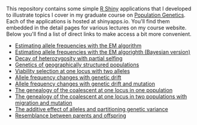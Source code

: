 This repository contains some simple [R
Shiny](https://shiny.rstudio.com/) applications that I developed to
illustrate topics I cover in my graduate course on [Population
Genetics](http://darwin.eeb.uconn.edu/uncommon-ground/eeb348/). Each
of the applications is hosted at shinyapps.io. You'll find them
embedded in the detail pages for various lectures on my course
website. Below you'll find a list of direct links to make access a bit
more convenient.

* [Estimating allele frequencies with the EM algorithm](https://keholsinger.shinyapps.io/EM-algorithm-for-allele-frequencies/)
* [Estimating allele frequencies with the EM algorighth (Bayesian version)](https://keholsinger.shinyapps.io/Bayesian-ABO/)
* [Decay of heterozygosity with partial selfing](https://keholsinger.shinyapps.io/Inbreeding/)
* [Genetics of geographically structured populations](https://keholsinger.shinyapps.io/F-statistics/)
* [Viability selection at one locus with two alleles](https://keholsinger.shinyapps.io/Viability-selection/)
* [Allele frequency changes with genetic drift](https://keholsinger.shinyapps.io/Genetic-Drift/)
* [Allele frequency changes with genetic drift and mutation](https://keholsinger.shinyapps.io/Drift-mutation/)
* [The genealogy of the coalescent at one locus in one population](https://keholsinger.shinyapps.io/coalescent/)
* [The genealogy of the coalescent at one locus in two populations with migration and mutation](https://keholsinger.shinyapps.io/Coalescent-structured-population/)
* [The additive effect of alleles and partitioning genetic variance](https://keholsinger.shinyapps.io/quant-gen-additive-effects/)
* [Resemblance between parents and offspring](https://keholsinger.shinyapps.io/Quant-gen-resemblance/)
